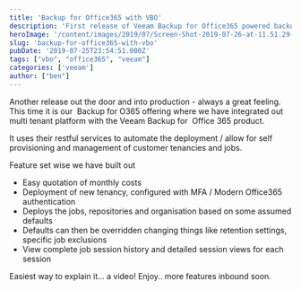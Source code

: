 ```yaml
---
title: 'Backup for Office365 with VBO'
description: 'First release of Veeam Backup for Office365 powered backup now integrated into our multi tenant portal.'
heroImage: '/content/images/2019/07/Screen-Shot-2019-07-26-at-11.51.29-AM.png'
slug: 'backup-for-office365-with-vbo'
pubDate: '2019-07-25T23:54:51.000Z'
tags: ["vbo", "office365", "veeam"] 
categories: ['veeam']
author: ["ben"]
---
```


Another release out the door and into production - always a great feeling. This time it is our  Backup for O365 offering where we have integrated out multi tenant platform with the Veeam Backup for  Office 365 product.

It uses their restful services to automate the deployment / allow for self provisioning and management of customer tenancies and jobs. 

Feature set wise we have built out

- Easy quotation of monthly costs
- Deployment of new tenancy, configured with MFA / Modern Office365 authentication
- Deploys the jobs, repositories and organisation based on some assumed defaults
- Defaults can then be overridden changing things like retention settings, specific job exclusions 
- View complete job session history and detailed session views for each session

Easiest way to explain it... a video! Enjoy.. more features inbound soon.


